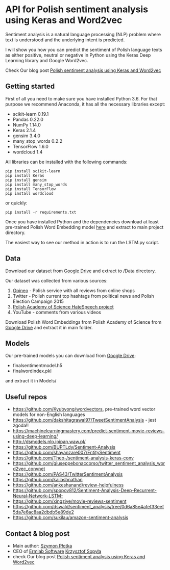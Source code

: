 # API for Polish sentiment analysis using Keras and Word2vec

Sentiment analysis is a natural language processing (NLP) problem where text is understood and the underlying intent
is predicted.

I will show you how you can predict the sentiment of Polish language texts as either positive, neutral or negative
in Python using the Keras Deep Learning library and Google Word2vec.

Check Our blog post [Polish sentiment analysis using Keras and Word2vec](https://ermlab.com/en/blog/nlp/polish-sentiment-analysis-using-keras-and-word2vec/)

## Getting started



First of all you need to make sure you have installed Python 3.6. For that purpose we recommend Anaconda,
it has all the necessary libraries except:
* scikit-learn 0.19.1
* Pandas 0.22.0
* NumPy 1.14.0
* Keras 2.1.4
* gensim 3.4.0
* many_stop_words 0.2.2
* TensorFlow 1.6.0
* wordcloud 1.4

All libraries can be installed with the following commands:

```
pip install scikit-learn
pip install Keras
pip install gensim
pip install many_stop_words
pip install TensorFlow
pip install wordcloud
```

or quickly:
```
pip install -r requirements.txt
```


Once you have installed Python and the dependencies download at least pre-trained Polish Word Embedding model
[here](http://dsmodels.nlp.ipipan.waw.pl/dsmodels/nkjp+wiki-forms-all-100-cbow-hs.txt.gz) and extract
to main project directory.

The easiest way to see our method in action is to run the LSTM.py script.

## Data

Download our dataset from [Google Drive](https://drive.google.com/open?id=1P87kDKspU8n6V7iHl1Pd-qgT0c-n3VlE)
and extract to /Data directory.

Our dataset was collected from various sources:

1. [Opineo](opineo.pl) - Polish service with all reviews from online shops
2. Twitter - Polish current top hashtags from political news and Polish Election Campaign 2015
3. [Polish Academy of Science HateSpeech project](http://zil.ipipan.waw.pl/HateSpeech)
4. YouTube - comments from various videos

Download Polish Word Embeddings from Polish Academy of Science from [Google Drive](https://drive.google.com/open?id=1LLB0p61b2dk-JJt82n96yhVTSj2ORQsI)
and extract it in main folder.

## Models

Our pre-trained models you can download from [Google Drive](https://drive.google.com/file/d/1avgoKihXVpe16rAGGV1x0j11h5Mjij-e/view?usp=sharing):
* finalsentimentmodel.h5
* finalwordindex.pkl

and extract it in Models/


## Useful repos

* https://github.com/Kyubyong/wordvectors, pre-trained word vector models for non-English languages
* https://github.com/dakshitagrawal97/TweetSentimentAnalysis - jest zgoda!!
* https://machinelearningmastery.com/predict-sentiment-movie-reviews-using-deep-learning/
* http://dsmodels.nlp.ipipan.waw.pl/
* https://github.com/BUPTLdy/Sentiment-Analysis
* https://github.com/shayanzare007/EntitySentiment
* https://github.com/Theo-/sentiment-analysis-keras-conv
* https://github.com/giuseppebonaccorso/twitter_sentiment_analysis_word2vec_convnet
* https://github.com/PAS43/TwitterSentimentAnalysis
* https://github.com/kailashnathan
* https://github.com/ankeshanand/review-helpfulness
* https://github.com/spopov812/Sentiment-Analysis-Deep-Recurrent-Neural-Network-LSTM-
* https://github.com/xingziye/movie-reviews-sentiment
* https://github.com/dswald/sentiment_analysis/tree/0d6a85e4afef33eef5da7e6ac8aa2dbdb5e89de2
* https://github.com/sukilau/amazon-sentiment-analysis


## Contact & blog post

* Main author: [Szymon Płotka](https://github.com/simongeek)
* CEO of [Ermlab Software](https://ermlab.com) [Krzysztof Sopyła](https://github.com/ksopyla)
* check Our blog post [Polish sentiment analysis using Keras and Word2vec](https://ermlab.com/en/blog/nlp/polish-sentiment-analysis-using-keras-and-word2vec/)
